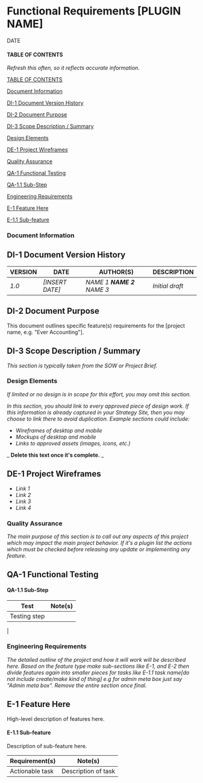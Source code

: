 ##
# Functional Requirements [PLUGIN NAME]

DATE

#### TABLE OF CONTENTS

_Refresh this often, so it reflects accurate information._

[TABLE OF CONTENTS](#_5zwq9vbch5wp)

[Document Information](#_5n1bzdp46w3c)

[DI-1 Document Version History](#_rqy30f5fhd27)

[DI-2 Document Purpose](#_4l8w46c3bpwm)

[DI-3 Scope Description / Summary](#_jsbqy5jcfnvw)

[Design Elements](#_tg0f57qt05ew)

[DE-1 Project Wireframes](#_i6yp9ngkqo4v)

[Quality Assurance](#_pgf8c3mmfb59)

[QA-1 Functional Testing](#_y889hwn03s6c)

[QA-1.1 Sub-Step](#_nfo8x0nez4xn)

[Engineering Requirements](#_kwl4loo683yn)

[E-1 Feature Here](#_dzcooj17mgq3)

[E-1.1 Sub-feature](#_t7h77nrqpgwt)

###
### Document Information

## **DI-1 Document Version History**

| **VERSION** | **DATE** | **AUTHOR(S)** | **DESCRIPTION** |
| --- | --- | --- | --- |
| _1.0_ | _[INSERT DATE]_ | _NAME 1 __NAME 2__ NAME 3_ | _Initial draft_ |

## **DI-2 Document Purpose**

This document outlines specific feature(s) requirements for the [project name, e.g. "Ever Accounting"].

## **DI-3 Scope Description / Summary**

_This section is typically taken from the SOW or Project Brief._

###
### Design Elements

_If limited or no design is in scope for this effort, you may omit this section._

_In this section, you should link to every approved piece of design work. If this information is already captured in your Strategy Site, then you may choose to link there to avoid duplication. Example sections could include:_

- _Wireframes of desktop and mobile_
- _Mockups of desktop and mobile_
- _Links to approved assets (images, icons, etc.)_

_ **Delete this text once it's complete.** _

## **DE-1 Project Wireframes**

- _Link 1_
- _Link 2_
- _Link 3_
- _Link 4_

###
### Quality Assurance

_The main purpose of this section is to call out any aspects of this project which may impact the main project behavior. If it's a plugin list the actions which must be checked before releasing any update or implementing any feature._

## **QA-1 Functional Testing**

#### QA-1.1 Sub-Step

| **Test** | **Note(s)** |
| --- | --- |
| Testing step |
 |

###
### Engineering Requirements

_The detailed outline of the project and how it will work will be described here. Based on the feature type make sub-sections like E-1, and E-2 then divide features again into smaller pieces for tasks like E-1.1 task name[do not include create/make kind of thing] e.g for admin meta box just say "Admin meta box". Remove the entire section once final._

## **E-1 Feature Here**

High-level description of features here.

#### E-1.1 Sub-feature

Description of sub-feature here.

| **Requirement(s)** | **Note(s)** |
| --- | --- |
| Actionable task | Description of task |
